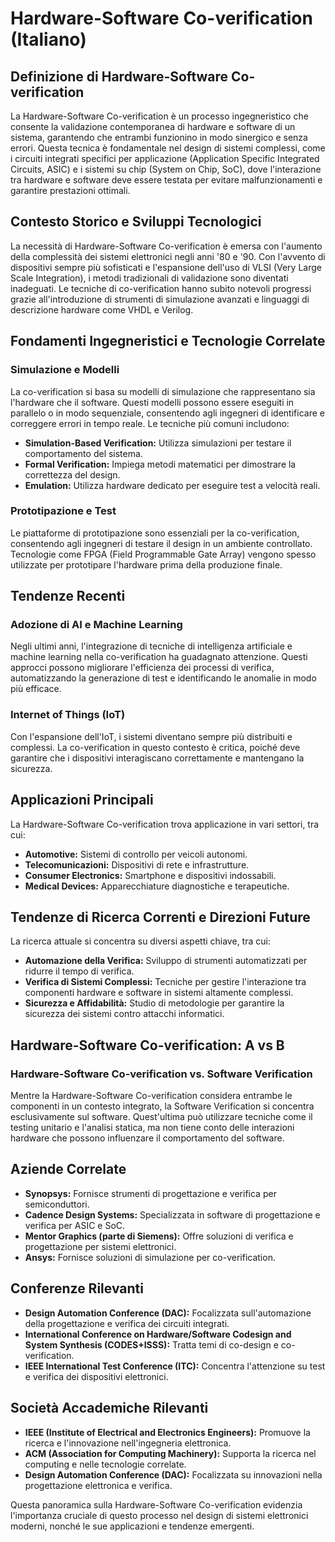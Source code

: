 # Hardware-Software Co-verification (Italiano)

## Definizione di Hardware-Software Co-verification

La Hardware-Software Co-verification è un processo ingegneristico che consente la validazione contemporanea di hardware e software di un sistema, garantendo che entrambi funzionino in modo sinergico e senza errori. Questa tecnica è fondamentale nel design di sistemi complessi, come i circuiti integrati specifici per applicazione (Application Specific Integrated Circuits, ASIC) e i sistemi su chip (System on Chip, SoC), dove l'interazione tra hardware e software deve essere testata per evitare malfunzionamenti e garantire prestazioni ottimali.

## Contesto Storico e Sviluppi Tecnologici

La necessità di Hardware-Software Co-verification è emersa con l'aumento della complessità dei sistemi elettronici negli anni '80 e '90. Con l'avvento di dispositivi sempre più sofisticati e l'espansione dell'uso di VLSI (Very Large Scale Integration), i metodi tradizionali di validazione sono diventati inadeguati. Le tecniche di co-verification hanno subito notevoli progressi grazie all'introduzione di strumenti di simulazione avanzati e linguaggi di descrizione hardware come VHDL e Verilog.

## Fondamenti Ingegneristici e Tecnologie Correlate

### Simulazione e Modelli

La co-verification si basa su modelli di simulazione che rappresentano sia l'hardware che il software. Questi modelli possono essere eseguiti in parallelo o in modo sequenziale, consentendo agli ingegneri di identificare e correggere errori in tempo reale. Le tecniche più comuni includono:

- **Simulation-Based Verification:** Utilizza simulazioni per testare il comportamento del sistema.
- **Formal Verification:** Impiega metodi matematici per dimostrare la correttezza del design.
- **Emulation:** Utilizza hardware dedicato per eseguire test a velocità reali.

### Prototipazione e Test

Le piattaforme di prototipazione sono essenziali per la co-verification, consentendo agli ingegneri di testare il design in un ambiente controllato. Tecnologie come FPGA (Field Programmable Gate Array) vengono spesso utilizzate per prototipare l'hardware prima della produzione finale.

## Tendenze Recenti

### Adozione di AI e Machine Learning

Negli ultimi anni, l'integrazione di tecniche di intelligenza artificiale e machine learning nella co-verification ha guadagnato attenzione. Questi approcci possono migliorare l'efficienza dei processi di verifica, automatizzando la generazione di test e identificando le anomalie in modo più efficace.

### Internet of Things (IoT)

Con l'espansione dell'IoT, i sistemi diventano sempre più distribuiti e complessi. La co-verification in questo contesto è critica, poiché deve garantire che i dispositivi interagiscano correttamente e mantengano la sicurezza.

## Applicazioni Principali

La Hardware-Software Co-verification trova applicazione in vari settori, tra cui:

- **Automotive:** Sistemi di controllo per veicoli autonomi.
- **Telecomunicazioni:** Dispositivi di rete e infrastrutture.
- **Consumer Electronics:** Smartphone e dispositivi indossabili.
- **Medical Devices:** Apparecchiature diagnostiche e terapeutiche.

## Tendenze di Ricerca Correnti e Direzioni Future

La ricerca attuale si concentra su diversi aspetti chiave, tra cui:

- **Automazione della Verifica:** Sviluppo di strumenti automatizzati per ridurre il tempo di verifica.
- **Verifica di Sistemi Complessi:** Tecniche per gestire l'interazione tra componenti hardware e software in sistemi altamente complessi.
- **Sicurezza e Affidabilità:** Studio di metodologie per garantire la sicurezza dei sistemi contro attacchi informatici.

## Hardware-Software Co-verification: A vs B

### Hardware-Software Co-verification vs. Software Verification

Mentre la Hardware-Software Co-verification considera entrambe le componenti in un contesto integrato, la Software Verification si concentra esclusivamente sul software. Quest'ultima può utilizzare tecniche come il testing unitario e l'analisi statica, ma non tiene conto delle interazioni hardware che possono influenzare il comportamento del software.

## Aziende Correlate

- **Synopsys:** Fornisce strumenti di progettazione e verifica per semiconduttori.
- **Cadence Design Systems:** Specializzata in software di progettazione e verifica per ASIC e SoC.
- **Mentor Graphics (parte di Siemens):** Offre soluzioni di verifica e progettazione per sistemi elettronici.
- **Ansys:** Fornisce soluzioni di simulazione per co-verification.

## Conferenze Rilevanti

- **Design Automation Conference (DAC):** Focalizzata sull'automazione della progettazione e verifica dei circuiti integrati.
- **International Conference on Hardware/Software Codesign and System Synthesis (CODES+ISSS):** Tratta temi di co-design e co-verification.
- **IEEE International Test Conference (ITC):** Concentra l'attenzione su test e verifica dei dispositivi elettronici.

## Società Accademiche Rilevanti

- **IEEE (Institute of Electrical and Electronics Engineers):** Promuove la ricerca e l'innovazione nell'ingegneria elettronica.
- **ACM (Association for Computing Machinery):** Supporta la ricerca nel computing e nelle tecnologie correlate.
- **Design Automation Conference (DAC):** Focalizzata su innovazioni nella progettazione elettronica e verifica.

Questa panoramica sulla Hardware-Software Co-verification evidenzia l'importanza cruciale di questo processo nel design di sistemi elettronici moderni, nonché le sue applicazioni e tendenze emergenti.
